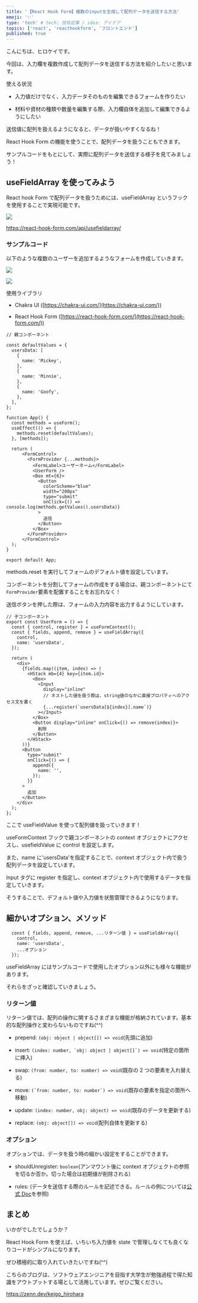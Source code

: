 ```yaml
---
title: '【React Hook Form】複数のinputを生成して配列データを送信する方法'
emoji: '✨'
type: 'tech' # tech: 技術記事 / idea: アイデア
topics: ['react', 'reacthookform', 'フロントエンド']
published: true
---
```


こんにちは、ヒロケイです。

今回は、入力欄を複数作成して配列データを送信する方法を紹介したいと思います。

使える状況

- 入力値だけでなく、入力データそのものを編集できるフォームを作りたい

- 材料や資材の種類や数量を編集する際、入力欄自体を追加して編集できるようにしたい

送信値に配列を扱えるようになると、データが扱いやすくなるね！

React Hook Form の機能を使うことで、配列データを扱うこともできます。

サンプルコードをもとにして、実際に配列データを送信する様子を見てみましょう！

## useFieldArray を使ってみよう

React hook Form で配列データを扱うためには、useFieldArray というフックを使用することで実現可能です。

![](/images/82ff54b2d44a758643127001430add97.png)

https://react-hook-form.com/api/usefieldarray/

### **サンプルコード**

以下のような複数のユーザーを追加するようなフォームを作成していきます。

![](/images/gif.gif)

![](/images/screenshot-2023-03-16-10.24.39.jpg)

使用ライブラリ

- Chakra UI ([https://chakra-ui.com/](https://chakra-ui.com/))

- React Hook Form ([https://react-hook-form.com/](https://react-hook-form.com/))

```
// 親コンポーネント

const defaultValues = {
  usersData: [
    {
      name: 'Mickey',
    },
    {
      name: 'Minnie',
    },
    {
      name: 'Goofy',
    },
  ],
};

function App() {
  const methods = useForm();
  useEffect(() => {
    methods.reset(defaultValues);
  }, [methods]);

  return (
      <FormControl>
        <FormProvider {...methods}>
          <FormLabel>ユーザーネーム</FormLabel>
          <UserForm />
          <Box mt={6}>
            <Button
              colorScheme="blue"
              width="200px"
              type="submit"
              onClick={() => console.log(methods.getValues().usersData)}
            >
              送信
            </Button>
          </Box>
        </FormProvider>
      </FormControl>
  );
}

export default App;
```

methods.reset を実行してフォームのデフォルト値を設定しています。

コンポーネントを分割してフォームの作成をする場合は、親コンポーネントにて`FormProvider`要素を配置することをお忘れなく！

送信ボタンを押した際は、フォームの入力内容を出力するようにしています。

```
// 子コンポーネント
export const UserForm = () => {
  const { control, register } = useFormContext();
  const { fields, append, remove } = useFieldArray({
    control,
    name: 'usersData',
  });

  return (
    <div>
      {fields.map((item, index) => (
        <HStack mb={4} key={item.id}>
          <Box>
            <Input
              display="inline"
              // ネストした値を扱う際は、string値のなかに直接プロパティへのアクセス文を書く
              {...register(`usersData[${index}].name`)}
            ></Input>
          </Box>
          <Button display="inline" onClick={() => remove(index)}>
            削除
          </Button>
        </HStack>
      ))}
      <Button
        type="submit"
        onClick={() => {
          append({
            name: '',
          });
        }}
      >
        追加
      </Button>
    </div>
  );
};
```

ここで useFieldValue を使って配列値を扱っていきます！

useFormContext フックで親コンポーネントの context オブジェクトにアクセスし、usefieldValue に control を設定します。

また、name に'usersData'を指定することで、context オブジェクト内で扱う配列データを設定しています。

Input タグに register を指定し、context オブジェクト内で使用するデータを指定していきます。

そうすることで、デフォルト値や入力値を状態管理できるようになります。

## 細かいオプション、メソッド

```
  const { fields, append, remove, ...リターン値 } = useFieldArray({
    control,
    name: 'usersData',
    ...オプション
  });
```

useFieldArray にはサンプルコードで使用したオプション以外にも様々な機能があります。

それらをざっと確認していきましょう。

### リターン値

リターン値では、配列の操作に関するさまざまな機能が格納されています。基本的な配列操作と変わらないものですね(^^)

- prepend: `(obj: object | object[]) => void`(先頭に追加)

- insert: `` (index: number, `obj: object | object[]`) => void ``(特定の箇所に挿入)

- swap: `(from: number, to: number) => void`(既存の 2 つの要素を入れ替える)

- move: `` (`from: number, to: number`) => void ``(既存の要素を指定の箇所へ移動)

- update: `(index: number, obj: object) => void`(既存のデータを更新する)

- replace: `(obj: object[]) => void`(配列自体を更新する)

### オプション

オプションでは、データを扱う時の細かい設定をすることができます。

- shouldUnregister: `boolean`(アンマウント後に context オブジェクトの参照を切るか否か。切った場合は初期値が削除される)

- rules: (データを送信する際のルールを記述できる。ルールの例については[公式 Doc](https://react-hook-form.com/api/useform/register/)を参照)

## まとめ

いかがでしたでしょうか？

React Hook Form を使えば、いちいち入力値を state で管理しなくても良くなりコードがシンプルになります。

ぜひ積極的に取り入れていきたいですね(^^)

こちらのブログは、ソフトウェアエンジニアを目指す大学生が勉強過程で得た知識をアウトプットする場として活用しています。ぜひご覧ください。

https://zenn.dev/keigo_hirohara
